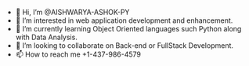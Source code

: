 - 👋 Hi, I’m @AISHWARYA-ASHOK-PY
- 👀 I’m interested in web application development and enhancement.
- 🌱 I’m currently learning Object Oriented languages such Python along with Data Analysis.
- 💞️ I’m looking to collaborate on Back-end or FullStack Development.
- 📫 How to reach me +1-437-986-4579

<!---
AISHWARYA-ASHOK-PY/AISHWARYA-ASHOK-PY is a ✨ special ✨ repository because its `README.md` (this file) appears on your GitHub profile.
You can click the Preview link to take a look at your changes.
--->

